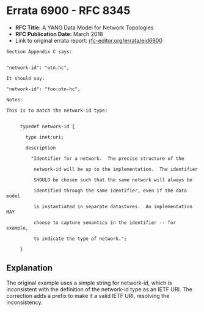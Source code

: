 # Errata 6900 - RFC 8345

- **RFC Title:** A YANG Data Model for Network Topologies
- **RFC Publication Date:** March 2018
- Link to original errata report: [rfc-editor.org/errata/eid6900](https://www.rfc-editor.org/errata/eid6900)

```
Section Appendix C says:


"network-id": "otn-hc",

It should say:

"network-id": "foo:otn-hc",

Notes:

This is to match the network-id type:

     typedef network-id {
       type inet:uri;
       description
         "Identifier for a network.  The precise structure of the
          network-id will be up to the implementation.  The identifier
          SHOULD be chosen such that the same network will always be
          identified through the same identifier, even if the data model
          is instantiated in separate datastores.  An implementation MAY
          choose to capture semantics in the identifier -- for example,
          to indicate the type of network.";
     }
```

## Explanation

The original example uses a simple string for network-id, which is inconsistent with the definition of the network-id type as an IETF URI.  The correction adds a prefix to make it a valid IETF URI, resolving the inconsistency.
